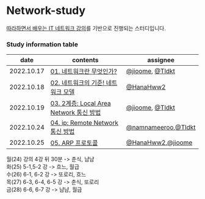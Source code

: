 # Network-study
[따라하면서 배우는 IT 네트워크 강의](https://www.youtube.com/playlist?list=PL0d8NnikouEWcF1jJueLdjRIC4HsUlULi)를 기반으로 진행되는 스터디입니다.


### Study information table
date|contents|assignee
--|--|--
2022.10.17|[01. 네트워크란 무엇인가?](https://github.com/Growth-Collectors/Network-study/blob/f4026aba4cc789238a587f8bdf672124b01b8647/01.%20%EB%84%A4%ED%8A%B8%EC%9B%8C%ED%81%AC%EB%9E%80%20%EB%AC%B4%EC%97%87%EC%9D%B8%EA%B0%80%3F.md)| [@jioome](https://github.com/jioome), [@Tldkt](https://github.com/Tldkt)
2022.10.18|[02. 네트워크의 기준! 네트워크 모델](https://github.com/Growth-Collectors/Network-study/blob/main/02.%20%EB%84%A4%ED%8A%B8%EC%9B%8C%ED%81%AC%EC%9D%98%20%EA%B8%B0%EC%A4%80:%20%EB%84%A4%ED%8A%B8%EC%9B%8C%ED%81%AC%20%EB%AA%A8%EB%8D%B8.md)|[@HanaHww2](https://github.com/HanaHww2)
2022.10.19|[03. 2계층: Local Area Network 통신 방법](https://github.com/Growth-Collectors/Network-study/blob/main/03.%202%EA%B3%84%EC%B8%B5:%20%EA%B0%80%EA%B9%8C%EC%9D%B4%20%EC%9E%88%EB%8A%94%20%EB%84%A4%ED%8A%B8%EC%9B%8C%ED%81%AC.md)|[@jioome](https://github.com/jioome), [@Tldkt](https://github.com/Tldkt)
2022.10.24|[04. ip: Remote Network 통신 방법](https://github.com/Growth-Collectors/Network-study/blob/main/04.%20%EB%84%A4%ED%8A%B8%EC%9B%8C%ED%81%AC%20%EA%B3%84%EC%B8%B5.md)|[@namnameeroo](https://github.com/namnameeroo),[@Tldkt](https://github.com/Tldkt)
2022.10.25|[05. ARP 프로토콜](https://github.com/Growth-Collectors/Network-study/blob/main/05.%20ARP%20%ED%94%84%EB%A1%9C%ED%86%A0%EC%BD%9C.md)|[@HanaHww2](https://github.com/HanaHww2),[@jioome](https://github.com/jioome)






월(24) 강의 4강 뒤 30분 -> 춘식, 냠냠 <br>
화(25)  5-1,5-2 강 -> 흐느, 월급 <br>
수(26)  6-1, 6-2 강 -> 또로리, 흐느 <br>
목(27) 6-3, 6-4, 6-5 강 -> 춘식, 또로리 <br>
금(28) 6-6, 6-7 강 -> 냠냠, 월급 <br>

